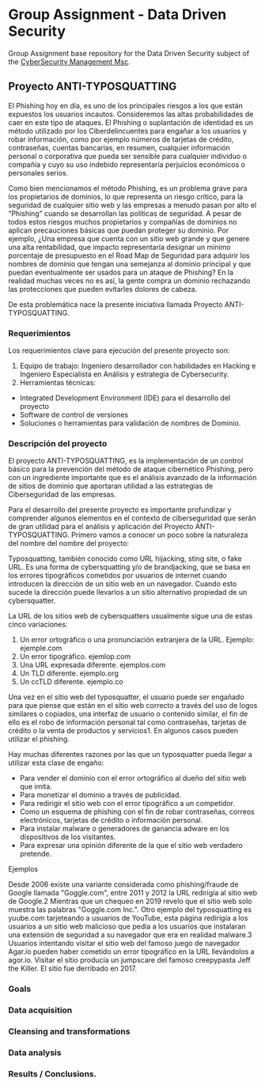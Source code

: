 # Group Assignment - Data Driven Security

Group Assignment base repository for the Data Driven Security subject of the [CyberSecurity Management Msc](https://www.talent.upc.edu/ing/professionals/presentacio/codi/221101/cybersecurity-management/).

## Proyecto ANTI-TYPOSQUATTING

El Phishing hoy en día, es uno de los principales riesgos a los que están expuestos los usuarios incautos. Consideremos las altas probabilidades de caer en este tipo de ataques. El Phishing o suplantación de identidad es un método utilizado por los Ciberdelincuentes para engañar a los usuarios y robar información, como por ejemplo números de tarjetas de crédito, contraseñas, cuentas bancarias, en resumen, cualquier información personal o corporativa que pueda ser sensible para cualquier individuo o compañía y cuyo su uso indebido representaría perjuicios económicos o personales serios.

Como bien mencionamos el método Phishing, es un problema grave para los propietarios de dominios, lo que representa un riesgo crítico, para la seguridad de cualquier sitio web y las empresas a menudo pasan por alto el “Phishing” cuando se desarrollan las políticas de seguridad. A pesar de todos estos riesgos muchos propietarios y compañías de dominios no aplican precauciones básicas que puedan proteger su dominio. Por ejemplo, ¿Una empresa que cuenta con un sitio web grande y que genere una alta rentabilidad, que impacto representaría designar un mínimo porcentaje de presupuesto en el Road Map de Seguridad para adquirir los nombres de dominio que tengan una semejanza al dominio principal y que puedan eventualmente ser usados para un ataque de Phishing? En la realidad muchas veces no es así, la gente compra un dominio rechazando las protecciones que pueden evitarles dolores de cabeza. 

De esta problemática nace la presente iniciativa llamada Proyecto ANTI-TYPOSQUATTING.


### Requerimientos

Los requerimientos clave para ejecución del presente proyecto son:
1.	Equipo de trabajo: Ingeniero desarrollador con habilidades en Hacking e Ingeniero Especialista en Análisis y estrategia de Cybersecurity.
2.	Herramientas técnicas: 
-	Integrated Development Environment (IDE) para el desarrollo del proyecto
-	Software de control de versiones
-	Soluciones o herramientas para validación de nombres de Dominio.

  
  
### Descripción del proyecto

El proyecto ANTI-TYPOSQUATTING, es la implementación de un control básico para la prevención del método de ataque cibernético Phishing, pero con un ingrediente importante que es el análisis avanzado de la información de sitios de dominio que aportaran utilidad a las estrategias de Ciberseguridad de las empresas.

Para el desarrollo del presente proyecto es importante profundizar y comprender algunos elementos en el contexto de ciberseguridad que serán de gran utilidad para el análisis y aplicación del Proyecto ANTI-TYPOSQUATTING. 
Primero vamos a conocer un poco sobre la naturaleza del nombre del nombre del proyecto:

Typosquatting, también conocido como URL hijacking, sting site, o fake URL. Es una forma de cybersquatting y/o de brandjacking, que se basa en los errores tipográficos cometidos por usuarios de internet cuando introducen la dirección de un sitio web en un navegador. Cuando esto sucede la dirección puede llevarlos a un sitio alternativo propiedad de un cybersquatter.

La URL de los sitios web de cybersquatters usualmente sigue una de estas cinco variaciones:

1.	Un error ortográfico o una pronunciación extranjera de la URL. Ejemplo: ejemple.com
2.	Un error tipográfico. ejemlop.com
3.	Una URL expresada diferente. ejemplos.com
4.	Un TLD diferente. ejemplo.org
5.	Un ccTLD diferente. ejemplo.co

Una vez en el sitio web del typosquatter, el usuario puede ser engañado para que piense que están en el sitio web correcto a través del uso de logos similares o copiados, una interfaz de usuario o contenido similar, el fin de ello es el robo de información personal tal como contraseñas, tarjetas de crédito o la venta de productos y servicios1. En algunos casos pueden utilizar el phishing.

Hay muchas diferentes razones por las que un typosquatter pueda llegar a utilizar esta clase de engaño:

- Para vender el dominio con el error ortográfico al dueño del sitio web que imita.
- Para monetizar el dominio a través de publicidad.
- Para redirigir el sitio web con el error tipográfico a un competidor.
- Como un esquema de phishing con el fin de robar contraseñas, correos electrónicos, tarjetas de crédito o información personal.
- Para instalar malware o generadores de ganancia adware en los dispositivos de los visitantes.
- Para expresar una opinión diferente de la que el sitio web verdadero pretende.

Ejemplos

Desde 2006 existe una variante considerada como phishing/fraude de Google llamada "Goggle.com", entre 2011 y 2012 la URL redirigía al sitio web de Google.2 Mientras que un chequeo en 2019 revelo que el sitio web solo muestra las palabras "Goggle.com Inc.". Otro ejemplo del typosquatting es yuube.com tarjeteando a usuarios de YouTube, esta página redirigía a los usuarios a un sitio web malicioso que pedía a los usuarios que instalaran una extensión de seguridad a su navegador que era en realidad malware.3
Usuarios intentando visitar el sitio web del famoso juego de navegador Agar.io pueden haber cometido un error tipográfico en la URL llevándolos a agor.io. Visitar el sitio producía un jumpscare del famoso creepypasta Jeff the Killer. El sitio fue derribado en 2017.


### Goals

### Data acquisition

### Cleansing and transformations

### Data analysis

### Results / Conclusions.



~~~~
